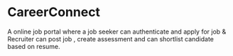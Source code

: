 # CareerConnect
A online job portal where a job seeker can authenticate and apply for job &amp;  Recruiter can post job , create assessment and can shortlist candidate based on resume.
